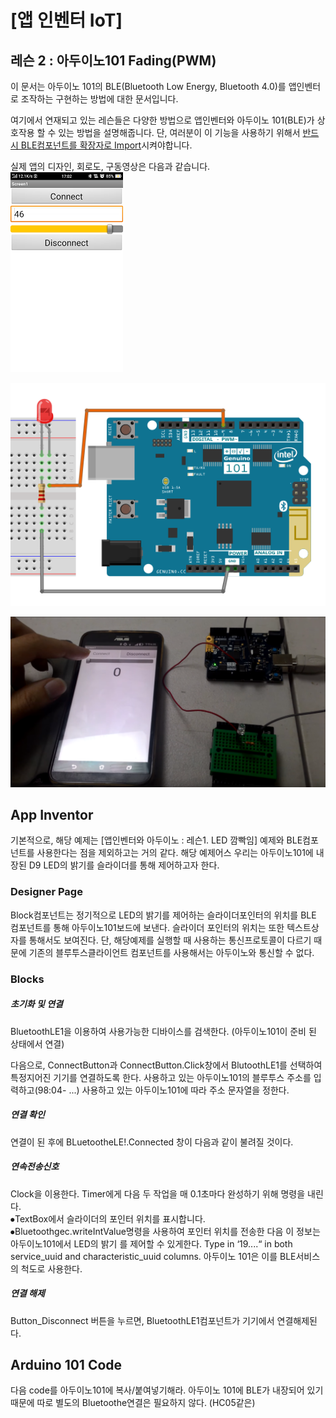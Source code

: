 # [앱 인벤터 IoT]
## 레슨 2 : 아두이노101 Fading(PWM)

이 문서는 아두이노 101의 BLE(Bluetooth Low Energy, Bluetooth 4.0)를 앱인벤터로 조작하는 구현하는 방법에 대한 문서입니다.  

여기에서 연재되고 있는 레슨들은 다양한 방법으로 앱인벤터와 아두이노 101(BLE)가 상호작용 할 수 있는 방법을 설명해줍니다. 단, 여러분이 이 기능을 사용하기 위해서 [반드시 BLE컴포넌트를 확장자로 Import](http://appinventor.mit.edu/extensions/)시켜야합니다.  


실제 앱의 디자인, 회로도, 구동영상은 다음과 같습니다.  
![](https://github.com/mtinet/arduino101Examples/blob/master/image/8.png?raw=true)  

![](https://github.com/mtinet/arduino101Examples/blob/master/image/16.png?raw=true)  

[![](https://github.com/mtinet/arduino101Examples/blob/master/image/9.png?raw=true)](https://youtu.be/ihMyDoxapBQ)  

## App Inventor  
기본적으로, 해당 예제는 [앱인벤터와 아두이노 : 레슨1. LED 깜빡임] 예제와 BLE컴포넌트를 사용한다는 점을 제외하고는 거의 같다. 해당 예제어스 우리는 아두이노101에 내장된 D9 LED의 밝기를 슬라이더를 통해 제어하고자 한다.  

### Designer Page  
Block컴포넌트는 정기적으로 LED의 밝기를 제어하는 슬라이더포인터의 위치를 BLE 컴포넌트를 통해 아두이노101보드에 보낸다. 슬라이더 포인터의 위치는 또한 텍스트상자를 통해서도 보여진다. 단, 해당예제를 실행할 때 사용하는 통신프로토콜이 다르기 때문에 기존의 블루투스클라이언트 컴포넌트를 사용해서는 아두이노와 통신할 수 없다.  

### Blocks  

##### 초기화 및 연결  
BluetoothLE1을 이용하여 사용가능한 디바이스를 검색한다. (아두이노101이 준비 된 상태에서 연결)  

다음으로, ConnectButton과 ConnectButton.Click창에서 BlutoothLE1를 선택하여 특정지어진 기기를 연결하도록 한다. 사용하고 있는 아두이노101의 블루투스 주소를 입력하고(98:04- ...) 사용하고 있는 아두이노101에 따라 주소 문자열을 정한다.  

##### 연결 확인  

연결이 된 후에 BLuetootheLE!.Connected 창이 다음과 같이 불려질 것이다.  

##### 연속전송신호  

Clock을 이용한다. Timer에게 다음 두 작업을 매 0.1초마다 완성하기 위해 명령을 내린다.   
 ⦁TextBox에서 슬라이더의 포인터 위치를 표시합니다.  
 ⦁Bluetoothgec.writeIntValue명령을 사용하여 포인터 위치를 전송한 다음 이 정보는 아두이노101에서 LED의 밝기     를 제어할 수 있게한다. Type in ‘19....“ in both service_uuid and characteristic_uuid columns. 아두이노 101은 이를 BLE서비스의 척도로 사용한다.  

##### 연결 해제  
Button_Disconnect 버튼을 누르면, BluetoothLE1컴포넌트가 기기에서 연결해제된다.  


## Arduino 101 Code  

다음 code를 아두이노101에 복사/붙여넣기해라. 아두이노 101에 BLE가 내장되어 있기 때문에 따로 별도의 Bluetoothe연결은 필요하지 않다. (HC05같은)  
